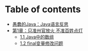 # Table of contents

* [愚蠢的Java：Java语言反思](README.md)
* [第1章：只准州官放火 不准百姓点灯](chapter-1/README.md)
  * [1.1 Java中的数组](chapter-1/section1.1.md)
  * [1.2 final变量修改问题](chapter-1/section1.2.md)


